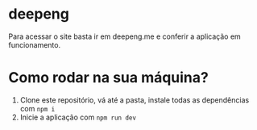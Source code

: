 # deepeng
Para acessar o site basta ir em deepeng.me e conferir a aplicação em funcionamento.

# Como rodar na sua máquina?
1. Clone este repositório, vá até a pasta, instale todas as dependências com `npm i`
2. Inicie a aplicação com `npm run dev`
